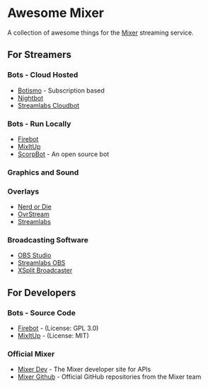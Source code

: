 # Awesome Mixer

A collection of awesome things for the [Mixer](https://mixer.com) streaming service.


## For Streamers

### Bots - Cloud Hosted

* [Botismo](https://botisimo.com/index.html) - Subscription based
* [Nightbot](https://nightbot.tv/)
* [Streamlabs Cloudbot](https://streamlabs.com/cloudbot)

### Bots - Run Locally

* [Firebot](https://crowbartools.com/tools/firebot/)
* [MixItUp](http://mixitupapp.com/)
* [ScorpBot](https://scorpbot.com/) - An open source bot

### Graphics and Sound

### Overlays

* [Nerd or Die](https://nerdordie.com/)
* [OvrStream](https://www.ovrstream.com/overlay-scenes/)
* [Streamlabs](https://streamlabs.com/)

### Broadcasting Software

* [OBS Studio](https://obsproject.com/)
* [Streamlabs OBS](https://streamlabs.com/streamlabs-obs)
* [XSplit Broadcaster](https://www.xsplit.com/broadcaster)


## For Developers

### Bots - Source Code

* [Firebot](https://github.com/crowbartools/Firebot) - (License: GPL 3.0)
* [MixItUp](https://github.com/SaviorXTanren/mixer-mixitup) - (License: MIT)

### Official Mixer

* [Mixer Dev](https://dev.mixer.com/) - The Mixer developer site for APIs
* [Mixer Github](https://github.com/mixer) - Official GitHub repositories from the Mixer team
